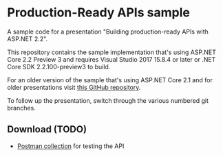 # Production-Ready APIs sample

A sample code for a presentation "Building production-ready APIs with ASP.NET 2.2".

This repository contains the sample implementation that's using ASP.NET Core 2.2 Preview 3 and requires Visual Studio 2017 15.8.4 or later or .NET Core SDK 2.2.100-preview3 to build. 

For an older version of the sample that's using ASP.NET Core 2.1 and for older presentations visit [this GitHub repository](https://github.com/miroslavpopovic/production-ready-apis-sample-2.1).

To follow up the presentation, switch through the various numbered git branches.

## Download (TODO)

- [Postman collection](board-games-api-postman-collection.json) for testing the API
